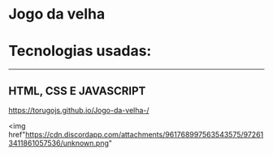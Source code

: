 
<h1>Jogo da velha</h1>

<h1>Tecnologias usadas:</h1>

<hr>

<h2>HTML, CSS E JAVASCRIPT</h2>

https://torugojs.github.io/Jogo-da-velha-/

<img href"https://cdn.discordapp.com/attachments/961768997563543575/972613411861057536/unknown.png"
